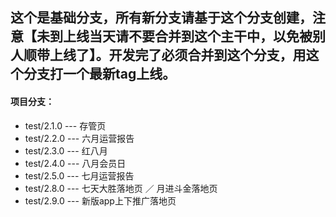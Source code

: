 ## 这个是基础分支，所有新分支请基于这个分支创建，注意【未到上线当天请不要合并到这个主干中，以免被别人顺带上线了】。开发完了必须合并到这个分支，用这个分支打一个最新tag上线。

#### 项目分支：
* test/2.1.0 --- 存管页
* test/2.2.0 --- 六月运营报告
* test/2.3.0 --- 红八月
* test/2.4.0 --- 八月会员日
* test/2.5.0 --- 七月运营报告
* test/2.8.0 --- 七天大胜落地页 ／ 月进斗金落地页
* test/2.9.0 --- 新版app上下推广落地页